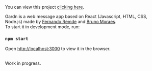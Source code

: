 You can view this project [clicking here](http://161.35.136.196/).

Gardn is a web message app based on React (Javascript, HTML, CSS, Node.js) made by [Fernando Remde](https://www.github.com/Remde) and [Bruno Moraes](https://www.github.com/brunosdm). <br />To start it in development mode, run:

### `npm start`

Open [http://localhost:3000](http://localhost:3000) to view it in the browser.

<br />
Work in progress.
